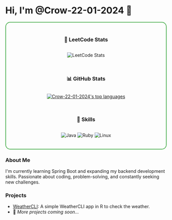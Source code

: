 # Hi, I'm @Crow-22-01-2024 👋

<div style="border: 2px solid #4CAF50; padding: 20px; border-radius: 15px; display: flex; flex-direction: column; align-items: center;">

### 💼 LeetCode Stats
![LeetCode Stats](https://leetcard.jacoblin.cool/Crow_666)
<br>
<br>

### 📊 GitHub Stats
[![Crow-22-01-2024's top languages](https://github-readme-stats.vercel.app/api/top-langs/?username=Crow-22-01-2024&theme=blue-green)](https://github.com/anuraghazra/github-readme-stats)
<br>
<br>

### 🔧 Skills
![Java](https://img.shields.io/badge/Java-ED8B00?style=for-the-badge&logo=java&logoColor=white)
![Ruby](https://img.shields.io/badge/Ruby-CC342D?style=for-the-badge&logo=ruby&logoColor=white)
![Linux](https://img.shields.io/badge/Linux-FCC624?style=for-the-badge&logo=linux&logoColor=black)

</div>



### About Me
I'm currently learning Spring Boot and expanding my backend development skills. Passionate about coding, problem-solving, and constantly seeking new challenges.



### Projects
- [WeatherCLI](https://github.com/Crow-22-01-2024/weathercliapp): A simple WeatherCLI app in R to check the weather.
- 🚧 *More projects coming soon...*





<!---
Crow-22-01-2024/Crow-22-01-2024 is a ✨ special ✨ repository because its `README.md` (this file) appears on your GitHub profile.
You can click the Preview link to take a look at your changes.
--->
